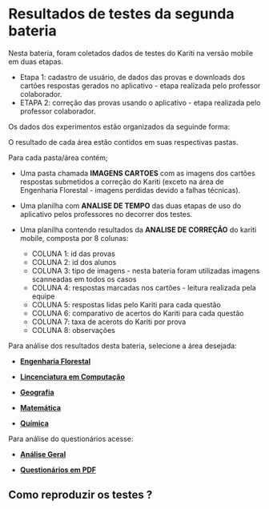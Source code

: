 # Resultados de testes da segunda bateria

Nesta bateria, foram coletados dados de testes do Kariti na versão mobile em duas etapas.
  * Etapa 1: cadastro de usuário, de dados das provas e downloads dos cartões respostas gerados no aplicativo - etapa realizada pelo professor colaborador.
  * ETAPA 2: correção das provas usando o aplicativo - etapa realizada pelo professor colaborador.

Os dados dos experimentos estão organizados da seguinde forma:

O resultado de cada área estão contidos em suas respectivas pastas.

Para cada pasta/área contém;
* Uma pasta chamada **IMAGENS CARTOES** com as imagens dos cartões respostas submetidos a correção do Kariti (exceto na área de Engenharia Florestal - imagens perdidas devido a falhas técnicas).

* Uma planilha com **ANALISE DE TEMPO** das duas etapas de uso do aplicativo pelos professores no decorrer dos testes.

* Uma planilha contendo resultados da **ANALISE DE CORREÇÃO** do kariti mobile, composta por 8 colunas:
  
  * COLUNA 1: id das provas                            
  * COLUNA 2: id dos alunos                            
  * COLUNA 3: tipo de imagens - nesta bateria foram utilizadas imagens scanneadas em todos os casos                         
  * COLUNA 4: respostas marcadas nos cartões - leitura realizada pela equipe           
  * COLUNA 5: respostas lidas pelo Kariti para cada questão
  * COLUNA 6: comparativo de acertos do Kariti para cada questão
  * COLUNA 7: taxa de acerots do Kariti por prova
  * COLUNA 8: observações

 Para análise dos resultados desta bateria, selecione a área desejada:
  
  * [**Engenharia Florestal**](https://drive.google.com/drive/folders/14uIozrXHh0BCOEHawuRp_c6qrZ4pbu7Q?usp=drive_link)
  
  * [**Lincenciatura em Computação**](https://drive.google.com/drive/folders/1l5dHVSxe7SEiiKj484sp95ijBvIIBZ0A?usp=drive_link)
  
  * [**Geografia**](https://drive.google.com/drive/folders/1sBXvPwhwC2b2NImfYKWcWyDsT0q2mqxS?usp=drive_link)
  
  * [**Matemática**](https://drive.google.com/drive/folders/1sOm6uM0J-JmPTe4DNyII7n9HcAxEYRby?usp=drive_link)
  
  * [**Química**](https://drive.google.com/drive/folders/1_WGwChqmGMq-wP0reLwYYpi-h15OvB5F?usp=drive_link)

Para análise do questionários acesse: 

  * [**Análise Geral**](https://docs.google.com/spreadsheets/d/1mEh-yzPsXIu1RUQJ5Xb0T9VTLs5ajxbj/edit?usp=drive_link&ouid=109582750218571513653&rtpof=true&sd=true)
    
  * [**Questionários em PDF**](https://drive.google.com/file/d/18oFe8FsUObIQHJtASptPAx4uvexFBck2/view?usp=drive_link)

## Como reproduzir os testes ?
